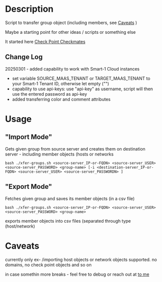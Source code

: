 # Description

Script to transfer group object (including members, see [Caveats](#CAVEATS) )

Maybe a starting point for other ideas / scripts or something else

It started here <a href="https://community.checkpoint.com/t5/API-CLI-Discussion/Exporting-large-group-of-IPs-into-a-file-from-mgmt-cli/m-p/242611#M8950" target="_blank">Check Point Checkmates</a>

## Change Log

20250301 - added capability to work with Smart-1 Cloud instances

- set variable SOURCE_MAAS_TENANT or TARGET_MAAS_TENANT to your Smart-1 Tenant ID, otherwise let empty ("")
- capability to use api-keys: use "api-key" as username, script will then use the entered password as api-key
- added transferring color and comment attributes


# Usage

## "Import Mode"

Gets given group from source server and creates them on destination server - including member objects (hosts or networks

```shell
bash ./xfer-groups.sh <source-server_IP-or-FQDN> <source-server_USER> <source-server_PASSWORD> <group-name> [-i <destination-server_IP-or-FQDN> <source-server_USER> <source-server_PASSWORDN> ]
```

## "Export Mode"

Fetches given group and saves its member objects (in a csv file)

```shell
bash ./xfer-groups.sh <source-server_IP-or-FQDN> <source-server_USER> <source-server_PASSWORD> <group-name> 
```
exports member objects into csv files (separated through type (host/network)

# Caveats

currently only ex- /importing host objects or network objects supported. no domains, no check point objects and so on

in case somethin more breaks - feel free to debug or reach out at <a href="https://community.checkpoint.com/t5/user/viewprofilepage/user-id/1663" target="_blank">to me</a>
